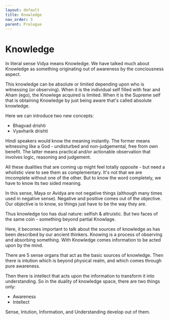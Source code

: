 ```yaml
---
layout: default
title: Knowledge
nav_order: 3
parent: Prologue
---
```


# Knowledge

In literal sense Vidya means Knowledge. We have talked much about Knowledge as something originating out of awareness by the conciousness aspect. 

This knowledge can be absolute or limited depending upon who is witnessing (or observing). When it is the individual self filled with fear and Aham (ego), the Knowlege acquired is limited. When it is the Supreme self that is obtaining Knowledge by just being aware that's called absolute knowledge.

Here we can introduce two new concepts:
- Bhagvad drishti
- Vyavharik drishti

Hindi speakers would know the meaning instantly. 
The former means witnessing like a God - undisturbed and non-judgemental, free from own benefit.
The latter means practical and/or actionable observation that involves logic, reasoning and judgement.

All these dualities that are coming up might feel totally opposite - but need a wholistic view to see them as complementary. It's not that we are imcomplete without one of the other. But to know the word completely, we have to know its two sided meaning.

In this sense, Maya or Avidya are not negative things (although many times used in negative sense). Negative and positive comes out of the objective. Our objective is to know, so things just have to be the way they are.

Thus knowledge too has dual nature: selfish & altruistic. But two faces of the same coin - something beyond partial Knowlage.

Here, it becomes important to talk about the sources of knowledge as has been described by our ancient thinkers. Knowing is a process of observing and absorbing something. With Knowledge comes information to be acted upon by the mind.

There are 5 sense organs that act as the basic sources of knowledge. Then there is intution which is beyond physical realm, and which comes through pure awareness.

Then there is intellect that acts upon the information to transform it into understanding. So in the duality of knowledge space, there are two things only:
- Awareness
- Intellect

Sense, Intution, Information, and Understanding develop out of them.
